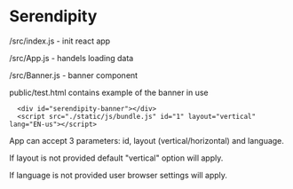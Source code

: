# Serendipity

/src/index.js - init react app

/src/App.js - handels loading data

/src/Banner.js - banner component

public/test.html contains example of the banner in use

```
  <div id="serendipity-banner"></div> 
  <script src="./static/js/bundle.js" id="1" layout="vertical" lang="EN-us"></script>
```

App can accept 3 parameters: id, layout (vertical/horizontal) and language.

If layout is not provided default "vertical" option will apply.

If language is not provided user browser settings will apply.

